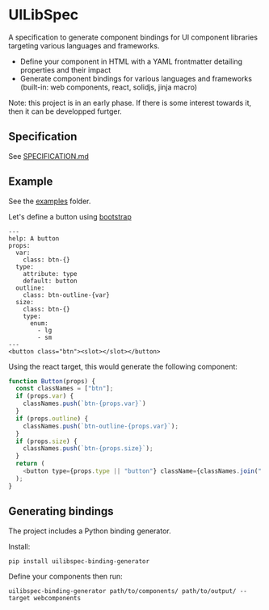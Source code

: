 # UILibSpec

A specification to generate component bindings for UI component libraries targeting various languages and frameworks.

 - Define your component in HTML with a YAML frontmatter detailing properties and their impact
 - Generate component bindings for various languages and frameworks (built-in: web components, react, solidjs, jinja macro)

Note: this project is in an early phase. If there is some interest towards it, then it can be developped furtger.

## Specification

See [SPECIFICATION.md](SPECIFICATION.md)

## Example

See the [examples](examples) folder.

Let's define a button using [bootstrap](https://getbootstrap.com/docs/5.3/components/buttons/)

```
---
help: A button
props:
  var:
    class: btn-{}
  type:
    attribute: type
    default: button
  outline:
    class: btn-outline-{var}
  size:
    class: btn-{}
    type:
      enum:
        - lg
        - sm
---
<button class="btn"><slot></slot></button>
```

Using the react target, this would generate the following component:

```js
function Button(props) {
  const classNames = ["btn"];
  if (props.var) {
    classNames.push(`btn-{props.var}`)
  }
  if (props.outline) {
    classNames.push(`btn-outline-{props.var}`);
  }
  if (props.size) {
    classNames.push(`btn-{props.size}`);
  }
  return (
    <button type={props.type || "button"} className={classNames.join(" ")}>{props.children}</button>
  );
}
```

## Generating bindings

The project includes a Python binding generator.

Install:

    pip install uilibspec-binding-generator

Define your components then run:

    uilibspec-binding-generator path/to/components/ path/to/output/ --target webcomponents
